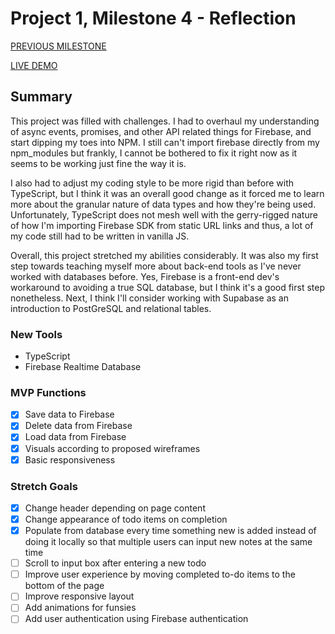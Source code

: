 # Project 1, Milestone 4 - Reflection

[PREVIOUS MILESTONE](milestone3.md)

[LIVE DEMO](https://atls4630-fwd.vercel.app/projects/project1/index.html)

## Summary

This project was filled with challenges. I had to overhaul my understanding of async events, promises, and other API related things for Firebase, and start dipping my toes into NPM. I still can't import firebase directly from my npm_modules but frankly, I cannot be bothered to fix it right now as it seems to be working just fine the way it is.

I also had to adjust my coding style to be more rigid than before with TypeScript, but I think it was an overall good change as it forced me to learn more about the granular nature of data types and how they're being used. Unfortunately, TypeScript does not mesh well with the gerry-rigged nature of how I'm importing Firebase SDK from static URL links and thus, a lot of my code still had to be written in vanilla JS.

Overall, this project stretched my abilities considerably. It was also my first step towards teaching myself more about back-end tools as I've never worked with databases before. Yes, Firebase is a front-end dev's workaround to avoiding a true SQL database, but I think it's a good first step nonetheless. Next, I think I'll consider working with Supabase as an introduction to PostGreSQL and relational tables.

### New Tools

- TypeScript
- Firebase Realtime Database

### MVP Functions

- [x] Save data to Firebase
- [x] Delete data from Firebase
- [x] Load data from Firebase
- [x] Visuals according to proposed wireframes
- [x] Basic responsiveness

### Stretch Goals

- [x] Change header depending on page content
- [x] Change appearance of todo items on completion
- [x] Populate from database every time something new is added instead of doing it locally so that multiple users can input new notes at the same time
- [ ] Scroll to input box after entering a new todo
- [ ] Improve user experience by moving completed to-do items to the bottom of the page
- [ ] Improve responsive layout
- [ ] Add animations for funsies
- [ ] Add user authentication using Firebase authentication
